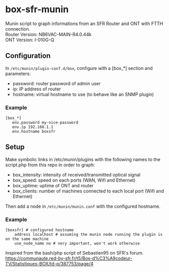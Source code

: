 # box-sfr-munin
Munin script to graph informations from an SFR Router and ONT with FTTH connection.   
Router Version: NB6VAC-MAIN-R4.0.44k  
ONT Version: I-010G-Q

## Configuration
In `/etc/munin/plugin-conf.d/box`, configure with a [box_*] section and parameters:
- password: router password of admin user
- ip: IP address of router
- hostname: virtual hostname to use (to behave like an SNMP plugin)

### Example
```
[box_*]
   env.password my-nice-password
   env.ip 192.168.1.1
   env.hostname boxsfr
```

## Setup
Make symbolic links in /etc/munin/plugins with the following names to the script.php from this repo in order to graph:
- box_intensity: intensity of received/transmitted optical signal
- box_speed: speed on each ports (WAN, Wifi and Ethernet)
- box_uptime: uptime of ONT and router
- box_clients: number of machines connected to each local port (Wifi and Ethernet)

Then add a node in `/etc/munin/munin.conf` with the configured hostname.

### Example
```
[boxsfr] # configured hostname
    address localhost # assuming the munin node running the plugin is on the same machine
    use_node_name no # very important, won't work otherwise
```

Inspired from the bash/php script of Sebastien95 on SFR's forum.  
https://communaute.red-by-sfr.fr/t5/Box-d%C3%A9codeur-TV/Statistiques-BOX/td-p/387753/page/4
